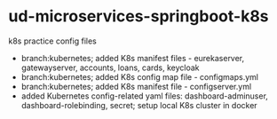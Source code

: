 # ud-microservices-springboot-k8s
k8s practice config files

- branch:kubernetes; added K8s manifest files - eurekaserver, gatewayserver, accounts, loans, cards, keycloak
- branch:kubernetes; added K8s config map file - configmaps.yml
- branch:kubernetes; added K8s manifest file - configserver.yml
- added Kubernetes config-related yaml files: dashboard-adminuser, dashboard-rolebinding, secret; setup local K8s cluster in docker
